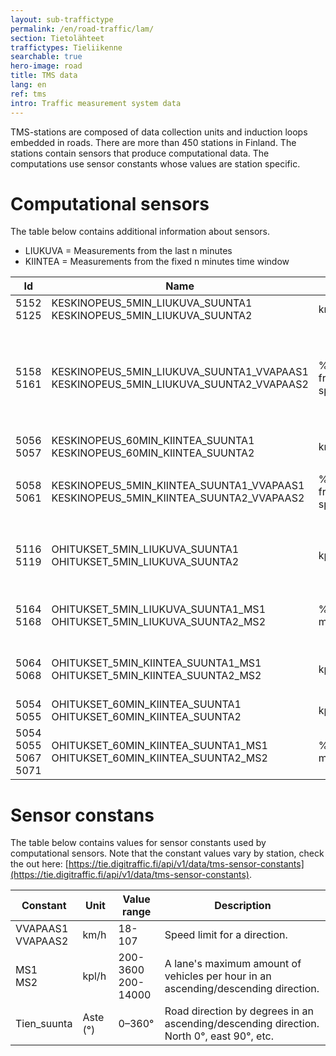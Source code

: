 ```yaml
---
layout: sub-traffictype
permalink: /en/road-traffic/lam/
section: Tietolähteet
traffictypes: Tieliikenne
searchable: true
hero-image: road
title: TMS data
lang: en
ref: tms
intro: Traffic measurement system data
---
```


TMS-stations are composed of data collection units and induction loops embedded in roads. There are more than 450 stations in Finland. The stations contain sensors that produce computational data. The computations use sensor constants whose values are station specific.

# Computational sensors
The table below contains additional information about sensors.

* LIUKUVA = Measurements from the last n minutes
* KIINTEA = Measurements from the fixed n minutes time window 

| Id | Name | Unit | Description
| --- | --- | --- | ---
| 5152<br>5125 | KESKINOPEUS_5MIN_LIUKUVA_SUUNTA1  KESKINOPEUS_5MIN_LIUKUVA_SUUNTA2 | km/h | The average speed for the last five minutes.
| 5158<br>5161 | KESKINOPEUS_5MIN_LIUKUVA_SUUNTA1_VVAPAAS1  KESKINOPEUS_5MIN_LIUKUVA_SUUNTA2_VVAPAAS2 | % of the free flow speed | The average speed percentage of the road free flow speed for last five minutes.<br><code>Value descriptions:<br>0 – 10 Stationary<br>10 – 25 Queuing<br>25 – 75 Slow<br>75 – 90 Platooning<br>90 – 100 Fluent</code>
|5056<br>5057| KESKINOPEUS_60MIN_KIINTEA_SUUNTA1  KESKINOPEUS_60MIN_KIINTEA_SUUNTA2 | km/h | The average speed for the given 60 minutes time period.
|5058<br>5061| KESKINOPEUS_5MIN_KIINTEA_SUUNTA1_VVAPAAS1  KESKINOPEUS_5MIN_KIINTEA_SUUNTA2_VVAPAAS2 |  % of the free flow speed | The average speed percentage of the road free flow speed for for the given 5 min time period.<br><code>Value descriptions: see above KESKINOPEUS_5MIN_LIUKUVA_SUUNTA1_VVAPAAS1.</code>
|5116<br>5119| OHITUKSET_5MIN_LIUKUVA_SUUNTA1  OHITUKSET_5MIN_LIUKUVA_SUUNTA2 | kpl/h | Vehicles passed from the last 5 minutes extrapolated to the one hour. I.e. how many vehicles would pass in an hour if the amount of vehicles would equal the amount of passes during the last five minutes.
|5164<br>5168| OHITUKSET_5MIN_LIUKUVA_SUUNTA1_MS1  OHITUKSET_5MIN_LIUKUVA_SUUNTA2_MS2 | % of the maximum | Percentage of vehicles passed during the last 5 minutes (extrapolated to one hour) from the maximum amount of vehicles per hour (MS1/MS2).
| 5064<br>5068 | OHITUKSET_5MIN_KIINTEA_SUUNTA1_MS1  OHITUKSET_5MIN_KIINTEA_SUUNTA2_MS2 | kpl/h | Percentage of vehicles passed during the fixed 5 minutes time window from the maximum amount of vehicles per hour (MS1/MS2)
| 5054<br>5055 | OHITUKSET_60MIN_KIINTEA_SUUNTA1 OHITUKSET_60MIN_KIINTEA_SUUNTA2 | kpl/h | Vehicle passes in the fixed 60 minutes time window.
|5054<br>5055<br>5067<br>5071| OHITUKSET_60MIN_KIINTEA_SUUNTA1_MS1  OHITUKSET_60MIN_KIINTEA_SUUNTA2_MS2 | % of the maximum | Percentage of vehicles passed during the fixed 60 minutes time window from the maximum amount of vehicles per hour (MS1/MS2).

# Sensor constans
The table below contains values for sensor constants used by computational sensors. Note that the constant values vary by station, check the out here: [https://tie.digitraffic.fi/api/v1/data/tms-sensor-constants](https://tie.digitraffic.fi/api/v1/data/tms-sensor-constants).

| Constant | Unit | Value range | Description
| --- | --- | --- | ---
| VVAPAAS1<br>VVAPAAS2 | km/h | 18-107 | Speed limit for a direction.
| MS1<br>MS2 | kpl/h | 200-3600<br>200-14000 | A lane's maximum amount of vehicles per hour in an ascending/descending direction.
| Tien_suunta | Aste (°) | 0–360° | Road direction by degrees in an ascending/descending direction. North 0°, east 90°, etc.
